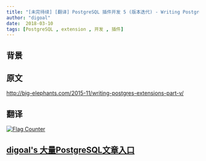 ```yaml
---
title: "[未完待续] [翻译] PostgreSQL 插件开发 5 (版本迭代) - Writing Postgres Extensions Code Organization and Versioning"
author: "digoal"
date:  2018-03-10
tags: [PostgreSQL , extension , 开发 , 插件]
---
```

## 背景   

## 原文
http://big-elephants.com/2015-11/writing-postgres-extensions-part-v/

## 翻译 

  
<a rel="nofollow" href="http://info.flagcounter.com/h9V1"  ><img src="http://s03.flagcounter.com/count/h9V1/bg_FFFFFF/txt_000000/border_CCCCCC/columns_2/maxflags_12/viewers_0/labels_0/pageviews_0/flags_0/"  alt="Flag Counter"  border="0"  ></a>  
  
  
  
  
  
  
## [digoal's 大量PostgreSQL文章入口](https://github.com/digoal/blog/blob/master/README.md "22709685feb7cab07d30f30387f0a9ae")
  
